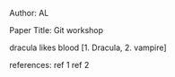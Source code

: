 Author: AL

Paper Title: Git workshop

dracula likes blood [1. Dracula, 2. vampire]

references:
ref 1
ref 2
